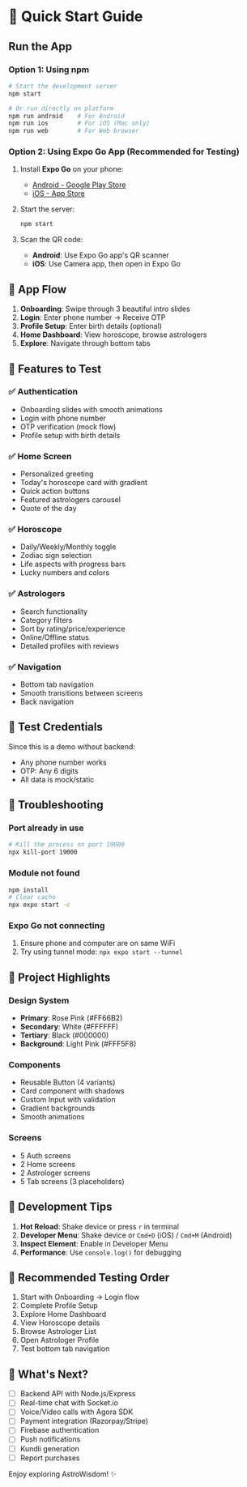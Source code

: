 # 🚀 Quick Start Guide

## Run the App

### Option 1: Using npm

```bash
# Start the development server
npm start

# Or run directly on platform
npm run android    # For Android
npm run ios        # For iOS (Mac only)
npm run web        # For Web browser
```

### Option 2: Using Expo Go App (Recommended for Testing)

1. Install **Expo Go** on your phone:
   - [Android - Google Play Store](https://play.google.com/store/apps/details?id=host.exp.exponent)
   - [iOS - App Store](https://apps.apple.com/app/expo-go/id982107779)

2. Start the server:

   ```bash
   npm start
   ```

3. Scan the QR code:
   - **Android**: Use Expo Go app's QR scanner
   - **iOS**: Use Camera app, then open in Expo Go

## 📱 App Flow

1. **Onboarding**: Swipe through 3 beautiful intro slides
2. **Login**: Enter phone number → Receive OTP
3. **Profile Setup**: Enter birth details (optional)
4. **Home Dashboard**: View horoscope, browse astrologers
5. **Explore**: Navigate through bottom tabs

## 🎨 Features to Test

### ✅ Authentication

- Onboarding slides with smooth animations
- Login with phone number
- OTP verification (mock flow)
- Profile setup with birth details

### ✅ Home Screen

- Personalized greeting
- Today's horoscope card with gradient
- Quick action buttons
- Featured astrologers carousel
- Quote of the day

### ✅ Horoscope

- Daily/Weekly/Monthly toggle
- Zodiac sign selection
- Life aspects with progress bars
- Lucky numbers and colors

### ✅ Astrologers

- Search functionality
- Category filters
- Sort by rating/price/experience
- Online/Offline status
- Detailed profiles with reviews

### ✅ Navigation

- Bottom tab navigation
- Smooth transitions between screens
- Back navigation

## 🎯 Test Credentials

Since this is a demo without backend:

- Any phone number works
- OTP: Any 6 digits
- All data is mock/static

## 🐛 Troubleshooting

### Port already in use

```bash
# Kill the process on port 19000
npx kill-port 19000
```

### Module not found

```bash
npm install
# Clear cache
npx expo start -c
```

### Expo Go not connecting

1. Ensure phone and computer are on same WiFi
2. Try using tunnel mode: `npx expo start --tunnel`

## 📝 Project Highlights

### Design System

- **Primary**: Rose Pink (#FF66B2)
- **Secondary**: White (#FFFFFF)
- **Tertiary**: Black (#000000)
- **Background**: Light Pink (#FFF5F8)

### Components

- Reusable Button (4 variants)
- Card component with shadows
- Custom Input with validation
- Gradient backgrounds
- Smooth animations

### Screens

- 5 Auth screens
- 2 Home screens
- 2 Astrologer screens
- 5 Tab screens (3 placeholders)

## 🔧 Development Tips

1. **Hot Reload**: Shake device or press `r` in terminal
2. **Developer Menu**: Shake device or `Cmd+D` (iOS) / `Cmd+M` (Android)
3. **Inspect Element**: Enable in Developer Menu
4. **Performance**: Use `console.log()` for debugging

## 📱 Recommended Testing Order

1. Start with Onboarding → Login flow
2. Complete Profile Setup
3. Explore Home Dashboard
4. View Horoscope details
5. Browse Astrologer List
6. Open Astrologer Profile
7. Test bottom tab navigation

## 🎉 What's Next?

- [ ] Backend API with Node.js/Express
- [ ] Real-time chat with Socket.io
- [ ] Voice/Video calls with Agora SDK
- [ ] Payment integration (Razorpay/Stripe)
- [ ] Firebase authentication
- [ ] Push notifications
- [ ] Kundli generation
- [ ] Report purchases

Enjoy exploring AstroWisdom! ✨
